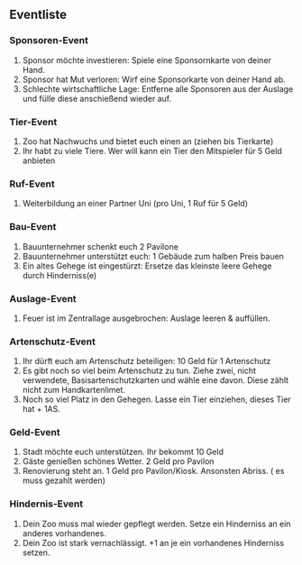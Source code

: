 ## Eventliste

### Sponsoren-Event

1. Sponsor möchte investieren: Spiele eine Sponsornkarte von deiner Hand.
2. Sponsor hat Mut verloren: Wirf eine Sponsorkarte von deiner Hand ab.
3. Schlechte wirtschaftliche Lage: Entferne alle Sponsoren aus der Auslage und fülle diese anschießend wieder auf.

### Tier-Event

1. Zoo hat Nachwuchs und bietet euch einen an (ziehen bis Tierkarte)
2. Ihr habt zu viele Tiere. Wer will kann ein Tier den Mitspieler für 5 Geld anbieten

### Ruf-Event

1. Weiterbildung an einer Partner Uni (pro Uni, 1 Ruf für 5 Geld)

### Bau-Event

1. Bauunternehmer schenkt euch 2 Pavilone
2. Bauunternehmer unterstützt euch: 1 Gebäude zum halben Preis bauen
3. Ein altes Gehege ist eingestürzt: Ersetze das kleinste leere Gehege durch Hinderniss(e)

### Auslage-Event

1. Feuer ist im Zentrallage ausgebrochen: Auslage leeren & auffüllen.

### Artenschutz-Event

1. Ihr dürft euch am Artenschutz beteiligen: 10 Geld für 1 Artenschutz
2. Es gibt noch so viel beim Artenschutz zu tun. Ziehe zwei, nicht verwendete, Basisartenschutzkarten und wähle eine davon. Diese zählt nicht zum Handkartenlimet.
3. Noch so viel Platz in den Gehegen. Lasse ein Tier einziehen, dieses Tier hat + 1AS.

### Geld-Event

1. Stadt möchte euch unterstützen. Ihr bekommt 10 Geld
2. Gäste genießen schönes Wetter. 2 Geld pro Pavilon
3. Renovierung steht an. 1 Geld pro Pavilon/Kiosk. Ansonsten Abriss. ( es muss gezahlt werden)

### Hindernis-Event

1. Dein Zoo muss mal wieder gepflegt werden. Setze ein Hinderniss an ein anderes vorhandenes.
2. Dein Zoo ist stark vernachlässigt. +1 an je ein vorhandenes Hinderniss setzen.
